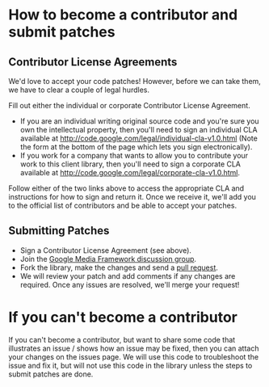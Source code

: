 # How to become a contributor and submit patches

## Contributor License Agreements

We'd love to accept your code patches! However, before we can take them, we have to clear a couple of legal hurdles.

Fill out either the individual or corporate Contributor License Agreement.

- If you are an individual writing original source code and you're sure you own the intellectual property, then you'll need to sign an individual CLA available at http://code.google.com/legal/individual-cla-v1.0.html (Note the form at the bottom of the page which lets you sign electronically).
- If you work for a company that wants to allow you to contribute your work to this client library, then you'll need to sign a corporate CLA available at http://code.google.com/legal/corporate-cla-v1.0.html.

Follow either of the two links above to access the appropriate CLA and instructions for how to sign and return it. Once we receive it, we'll add you to the official list of contributors and be able to accept your patches.

## Submitting Patches

- Sign a Contributor License Agreement (see above).
- Join the [Google Media Framework discussion group](http://groups.google.com/d/forum/google-media-framework).
- Fork the library, make the changes and send a [pull request](https://help.github.com/articles/using-pull-requests).
- We will review your patch and add comments if any changes are required. Once any issues are resolved, we'll merge your request!

# If you can't become a contributor

If you can't become a contributor, but want to share some code that illustrates an issue / shows how an issue may be fixed, then you can attach your changes on the issues page. We will use this code to troubleshoot the issue and fix it, but will not use this code in the library unless the steps to submit patches are done.
